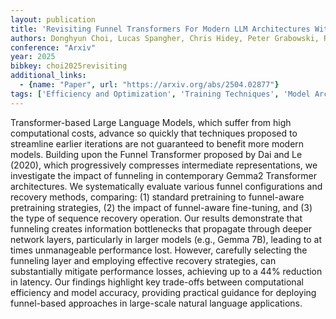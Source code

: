 ```yaml
---
layout: publication
title: 'Revisiting Funnel Transformers For Modern LLM Architectures With Comprehensive Ablations In Training And Inference Configurations'
authors: Donghyun Choi, Lucas Spangher, Chris Hidey, Peter Grabowski, Ramy Eskander
conference: "Arxiv"
year: 2025
bibkey: choi2025revisiting
additional_links:
  - {name: "Paper", url: "https://arxiv.org/abs/2504.02877"}
tags: ['Efficiency and Optimization', 'Training Techniques', 'Model Architecture', 'Reinforcement Learning', 'Pretraining Methods', 'Fine-Tuning', 'Transformer', 'Applications']
---
```

Transformer-based Large Language Models, which suffer from high computational
costs, advance so quickly that techniques proposed to streamline earlier
iterations are not guaranteed to benefit more modern models. Building upon the
Funnel Transformer proposed by Dai and Le (2020), which progressively
compresses intermediate representations, we investigate the impact of funneling
in contemporary Gemma2 Transformer architectures. We systematically evaluate
various funnel configurations and recovery methods, comparing: (1) standard
pretraining to funnel-aware pretraining strategies, (2) the impact of
funnel-aware fine-tuning, and (3) the type of sequence recovery operation. Our
results demonstrate that funneling creates information bottlenecks that
propagate through deeper network layers, particularly in larger models (e.g.,
Gemma 7B), leading to at times unmanageable performance lost. However,
carefully selecting the funneling layer and employing effective recovery
strategies, can substantially mitigate performance losses, achieving up to a
44% reduction in latency. Our findings highlight key trade-offs between
computational efficiency and model accuracy, providing practical guidance for
deploying funnel-based approaches in large-scale natural language applications.
